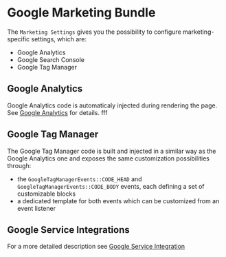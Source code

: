 # Google Marketing Bundle

The `Marketing Settings` gives you the possibility to configure marketing-specific settings, which are:

- Google Analytics
- Google Search Console
- Google Tag Manager


## Google Analytics

Google Analytics code is automaticaly injected during rendering the page. See [Google Analytics](./docs/05_Analytics.md) for
details.
fff

## Google Tag Manager

The Google Tag Manager code is built and injected in a similar way as the Google Analytics one and exposes the same customization
possibilities through:

* the `GoogleTagManagerEvents::CODE_HEAD` and `GoogleTagManagerEvents::CODE_BODY` events, each defining a set of customizable
  blocks
* a dedicated template for both events which can be customized from an event listener

## Google Service Integrations
For a more detailed description see [Google Service Integration](./docs/10_Google_Services_Integration.md)
